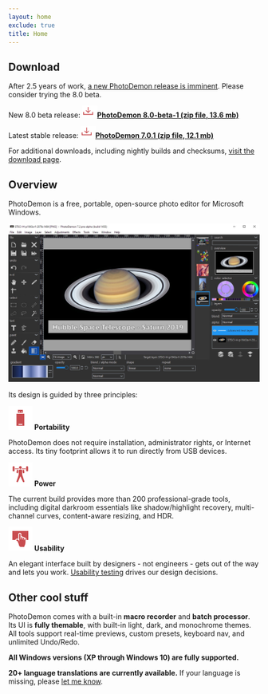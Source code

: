 ```yaml
---
layout: home
exclude: true
title: Home
---
```


Download
--------

After 2.5 years of work, [a new PhotoDemon release is imminent](2020/07/28/photodemon-8-0-beta).  Please consider trying the 8.0 beta.

New 8.0 beta release: **<a href="https://github.com/tannerhelland/PhotoDemon/releases/download/v8.0-beta.1/PhotoDemon-8.0-beta.zip"><img src="media/Download-24.png" alt="Download" srcset="media/Download-48.png 2x" />PhotoDemon 8.0-beta-1 (zip file, 13.6 mb)</a>**<br />

Latest stable release: **<a href="https://github.com/tannerhelland/PhotoDemon/releases/download/v7.0.1/PhotoDemon_7.0.1.zip"><img src="media/Download-24.png" alt="Download" srcset="media/Download-48.png 2x" />PhotoDemon 7.0.1 (zip file, 12.1 mb)</a>**<br />

For additional downloads, including nightly builds and checksums, [visit the download page](download/).

Overview
--------

PhotoDemon is a free, portable, open-source photo editor for Microsoft Windows.

![Screenshot](media/PD_screenshot_master.jpg)

Its design is guided by three principles:

<img src="media/Flash-Drive-48.png" alt="Portability" srcset="media/Flash-Drive-96.png 2x" /> **Portability**

PhotoDemon does not require installation, administrator rights, or Internet access.  Its tiny footprint allows it to run directly from USB devices.

<img src="media/Weight-Lifting-48.png" alt="Power" srcset="media/Weight-Lifting-96.png 2x" /> **Power**

The current build provides more than 200 professional-grade tools, including digital darkroom essentials like shadow/highlight recovery, multi-channel curves, content-aware resizing, and HDR.

<img src="media/Touch-Screen-48.png" alt="Usability" srcset="media/Touch-Screen-96.png 2x" /> **Usability**

An elegant interface built by designers - not engineers - gets out of the way and lets you work.  [Usability testing](https://en.wikipedia.org/wiki/Usability_testing) drives our design decisions.

Other cool stuff
----------------

PhotoDemon comes with a built-in **macro recorder** and **batch processor**.  Its UI is **fully themable**, with built-in light, dark, and monochrome themes.  All tools support real-time previews, custom presets, keyboard nav, and unlimited Undo/Redo.

**All Windows versions (XP through Windows 10) are fully supported.**  

**20+ language translations are currently available.**  If your language is missing, please <a href="https://github.com/tannerhelland/PhotoDemon/issues">let me know</a>.